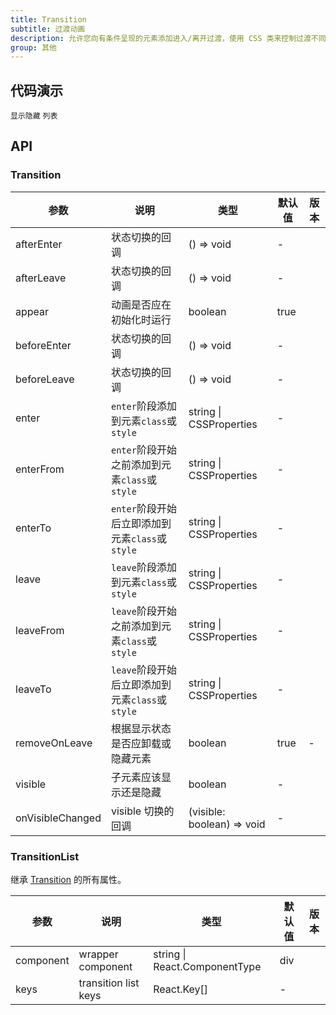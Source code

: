 ```yaml
---
title: Transition
subtitle: 过渡动画
description: 允许您向有条件呈现的元素添加进入/离开过渡，使用 CSS 类来控制过渡不同阶段的实际过渡样式。
group: 其他
---
```


## 代码演示

<!-- prettier-ignore -->
<code src="./demo/basic.tsx">显示隐藏</code>
<code src="./demo/list.tsx">列表</code>

## API

### Transition

| 参数 | 说明 | 类型 | 默认值 | 版本 |
| --- | --- | --- | --- | --- |
| afterEnter | 状态切换的回调 | () => void | - |  |
| afterLeave | 状态切换的回调 | () => void | - |  |
| appear | 动画是否应在初始化时运行 | boolean | true |  |
| beforeEnter | 状态切换的回调 | () => void | - |  |
| beforeLeave | 状态切换的回调 | () => void | - |  |
| enter | `enter`阶段添加到元素`class`或`style` | string \| CSSProperties | - |  |
| enterFrom | `enter`阶段开始之前添加到元素`class`或`style` | string \| CSSProperties | - |  |
| enterTo | `enter`阶段开始后立即添加到元素`class`或`style` | string \| CSSProperties | - |  |
| leave | `leave`阶段添加到元素`class`或`style` | string \| CSSProperties | - |  |
| leaveFrom | `leave`阶段开始之前添加到元素`class`或`style` | string \| CSSProperties | - |  |
| leaveTo | `leave`阶段开始后立即添加到元素`class`或`style` | string \| CSSProperties | - |  |
| removeOnLeave | 根据显示状态是否应卸载或隐藏元素 | boolean | true | - |
| visible | 子元素应该显示还是隐藏 | boolean | - |  |
| onVisibleChanged | visible 切换的回调 | (visible: boolean) => void | - |  |

### TransitionList

继承 [Transition](#Transition) 的所有属性。

| 参数      | 说明                 | 类型                          | 默认值 | 版本 |
| --------- | -------------------- | ----------------------------- | ------ | ---- |
| component | wrapper component    | string \| React.ComponentType | div    |      |
| keys      | transition list keys | React.Key\[]                  | -      |      |
